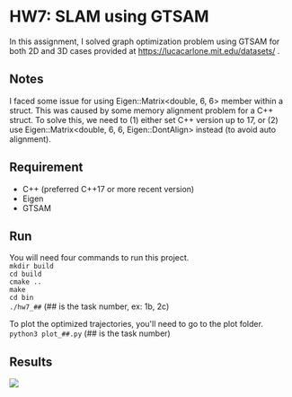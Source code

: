 # HW7: SLAM using GTSAM

In this assignment, I solved graph optimization problem using GTSAM for both 2D and 3D cases provided at https://lucacarlone.mit.edu/datasets/ . 

## Notes
I faced some issue for using Eigen::Matrix<double, 6, 6> member within a struct. This was caused by some memory alignment problem for a C++ struct. To solve this, we need to (1) either set C++ version up to 17, or (2) use Eigen::Matrix<double, 6, 6, Eigen::DontAlign> instead (to avoid auto alignment).

## Requirement
* C++ (preferred C++17 or more recent version)
* Eigen
* GTSAM

## Run
You will need four commands to run this project.  
`mkdir build`  
`cd build`  
`cmake ..`  
`make`  
`cd bin`  
`./hw7_##`  (## is the task number, ex: 1b, 2c)  

To plot the optimized trajectories, you'll need to go to the plot folder.  
`python3 plot_##.py` (## is the task number)  


## Results
![](https://i.imgur.com/mw55Jvh.png)

